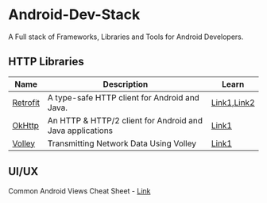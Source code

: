 # Android-Dev-Stack
A Full stack of Frameworks, Libraries and Tools for Android Developers.

## HTTP Libraries
| Name | Description | Learn
| ------ | ----------- |--------|
| [Retrofit](http://square.github.io/retrofit/)   | A type-safe HTTP client for Android and Java. | [Link1](http://www.androidwarriors.com/2015/08/retrofit-android-example-web-services.html),[Link2](http://www.vogella.com/tutorials/Retrofit/article.html)  |
| [OkHttp](http://square.github.io/okhttp/) | An HTTP & HTTP/2 client for Android and Java applications |[Link1](http://www.vogella.com/tutorials/JavaLibrary-OkHttp/article.html)|
| [Volley](https://android.googlesource.com/platform/frameworks/volley/)    | Transmitting Network Data Using Volley |[Link1](http://developer.android.com/training/volley/index.html)|

## UI/UX

Common Android Views Cheat Sheet - [Link](https://drive.google.com/file/d/0B5XIkMkayHgRMVljUVIyZzNmQUU/view)
